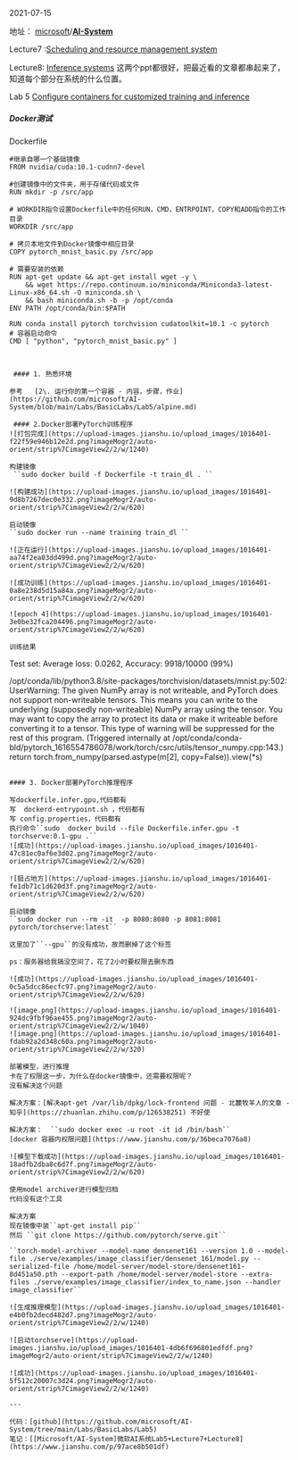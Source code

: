 2021-07-15

地址： [microsoft](https://github.com/microsoft)/**[AI-System](https://github.com/microsoft/AI-System)**



Lecture7 :[Scheduling and resource management system](https://github.com/microsoft/AI-System/blob/main/docs/SystemforAI-7-Platform.pdf)

Lecture8: [Inference systems](https://github.com/microsoft/AI-System/blob/main/docs/SystemforAI-8-Inference.pdf)
这两个ppt都很好，把最近看的文章都串起来了，知道每个部分在系统的什么位置。


Lab 5 [Configure containers for customized training and inference](https://github.com/microsoft/AI-System/blob/main/Labs/BasicLabs/Lab5/README.md)



##### Docker测试

Dockerfile
```
#继承自哪一个基础镜像
FROM nvidia/cuda:10.1-cudnn7-devel

#创建镜像中的文件夹，用于存储代码或文件
RUN mkdir -p /src/app

# WORKDIR指令设置Dockerfile中的任何RUN，CMD，ENTRPOINT，COPY和ADD指令的工作目录
WORKDIR /src/app

# 拷贝本地文件到Docker镜像中相应目录
COPY pytorch_mnist_basic.py /src/app

# 需要安装的依赖
RUN apt-get update && apt-get install wget -y \
    && wget https://repo.continuum.io/miniconda/Miniconda3-latest-Linux-x86_64.sh -O miniconda.sh \ 
    && bash miniconda.sh -b -p /opt/conda 
ENV PATH /opt/conda/bin:$PATH

RUN conda install pytorch torchvision cudatoolkit=10.1 -c pytorch
# 容器启动命令
CMD [ "python", "pytorch_mnist_basic.py" ]



 #### 1. 熟悉环境

参考   [2\. 运行你的第一个容器 - 内容，步骤，作业](https://github.com/microsoft/AI-System/blob/main/Labs/BasicLabs/Lab5/alpine.md)

 #### 2.Docker部署PyTorch训练程序
![打包完成](https://upload-images.jianshu.io/upload_images/1016401-f22f59e946b12e2d.png?imageMogr2/auto-orient/strip%7CimageView2/2/w/1240)

构建镜像
 ``sudo docker build -f Dockerfile -t train_dl . ``

![构建成功](https://upload-images.jianshu.io/upload_images/1016401-9d8b7267dec0e332.png?imageMogr2/auto-orient/strip%7CimageView2/2/w/620)

启动镜像
``sudo docker run --name training train_dl ``

![正在运行](https://upload-images.jianshu.io/upload_images/1016401-aa74f2ea03dd499d.png?imageMogr2/auto-orient/strip%7CimageView2/2/w/620)

![成功训练](https://upload-images.jianshu.io/upload_images/1016401-0a8e238d5d15a84a.png?imageMogr2/auto-orient/strip%7CimageView2/2/w/620)

![epoch 4](https://upload-images.jianshu.io/upload_images/1016401-3e0be32fca204496.png?imageMogr2/auto-orient/strip%7CimageView2/2/w/620)

训练结果
```
Test set: Average loss: 0.0262, Accuracy: 9918/10000 (99%)


/opt/conda/lib/python3.8/site-packages/torchvision/datasets/mnist.py:502: UserWarning: The given NumPy array is not writeable, and PyTorch does not support non-writeable tensors. This means you can write to the underlying (supposedly non-writeable) NumPy array using the tensor. You may want to copy the array to protect its data or make it writeable before converting it to a tensor. This type of warning will be suppressed for the rest of this program. (Triggered internally at  /opt/conda/conda-bld/pytorch_1616554786078/work/torch/csrc/utils/tensor_numpy.cpp:143.)
  return torch.from_numpy(parsed.astype(m[2], copy=False)).view(*s)

```

#### 3. Docker部署PyTorch推理程序

写dockerfile.infer.gpu,代码都有
写  dockerd-entrypoint.sh ，代码都有
写 config.properties，代码都有
执行命令``sudo  docker build --file Dockerfile.infer.gpu -t torchserve:0.1-gpu .``
![成功](https://upload-images.jianshu.io/upload_images/1016401-47c81ec0af6e3d02.png?imageMogr2/auto-orient/strip%7CimageView2/2/w/620)

![挺占地方](https://upload-images.jianshu.io/upload_images/1016401-fe1db71c1d620d3f.png?imageMogr2/auto-orient/strip%7CimageView2/2/w/620)

启动镜像
``sudo docker run --rm -it  -p 8080:8080 -p 8081:8081 pytorch/torchserve:latest``

这里加了``--gpu``的没有成功，故而删掉了这个标签

ps：服务器给我搞没空间了，花了2小时要权限去删东西

![成功](https://upload-images.jianshu.io/upload_images/1016401-0c5a5dcc86ecfc97.png?imageMogr2/auto-orient/strip%7CimageView2/2/w/620)

![image.png](https://upload-images.jianshu.io/upload_images/1016401-924dc9fbf96ae455.png?imageMogr2/auto-orient/strip%7CimageView2/2/w/1040)
![image.png](https://upload-images.jianshu.io/upload_images/1016401-fdab92a2d348c60a.png?imageMogr2/auto-orient/strip%7CimageView2/2/w/320)

部署模型，进行推理
卡在了权限这一步，为什么在docker镜像中，还需要权限呢？
没有解决这个问题

解决方案：[解决apt-get /var/lib/dpkg/lock-frontend 问题 - 北麓牧羊人的文章 - 知乎](https://zhuanlan.zhihu.com/p/126538251) 不好使

解决方案：  ``sudo docker exec -u root -it id /bin/bash``
[docker 容器内权限问题](https://www.jianshu.com/p/36beca7076a8)

![模型下载成功](https://upload-images.jianshu.io/upload_images/1016401-18adfb2dba8c6d7f.png?imageMogr2/auto-orient/strip%7CimageView2/2/w/620)

使用model archiver进行模型归档
代码没有这个工具

解决方案
现在镜像中装``apt-get install pip``
然后 ``git clone https://github.com/pytorch/serve.git``

``torch-model-archiver --model-name densenet161 --version 1.0 --model-file ./serve/examples/image_classifier/densenet_161/model.py --serialized-file /home/model-server/model-store/densenet161-8d451a50.pth --export-path /home/model-server/model-store --extra-files ./serve/examples/image_classifier/index_to_name.json --handler image_classifier``

![生成推理模型](https://upload-images.jianshu.io/upload_images/1016401-e4b0fb2decd482d7.png?imageMogr2/auto-orient/strip%7CimageView2/2/w/1240)

![启动torchserve](https://upload-images.jianshu.io/upload_images/1016401-4db6f696801edfdf.png?imageMogr2/auto-orient/strip%7CimageView2/2/w/1240)

![成功](https://upload-images.jianshu.io/upload_images/1016401-5f512c20007c3d24.png?imageMogr2/auto-orient/strip%7CimageView2/2/w/1240)

---

代码：[github](https://github.com/microsoft/AI-System/tree/main/Labs/BasicLabs/Lab5)
笔记：[[Microsoft/AI-System]微软AI系统Lab5+Lecture7+Lecture8](https://www.jianshu.com/p/97ace8b501df)



















